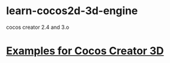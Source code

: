 # learn-cocos2d-3d-engine
cocos creator 2.4 and 3.o
# <a href="https://github.com/lihuilai/example-3d">Examples for Cocos Creator 3D</a>
